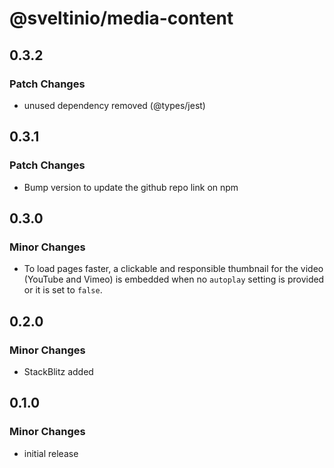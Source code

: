 # @sveltinio/media-content

## 0.3.2

### Patch Changes

- unused dependency removed (@types/jest)

## 0.3.1

### Patch Changes

- Bump version to update the github repo link on npm

## 0.3.0

### Minor Changes

- To load pages faster, a clickable and responsible thumbnail for the video (YouTube and Vimeo) is embedded when no `autoplay` setting is provided or it is set to `false`.

## 0.2.0

### Minor Changes

- StackBlitz added

## 0.1.0

### Minor Changes

- initial release
